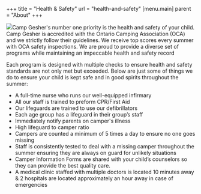 +++
title = "Health & Safety"
url = "health-and-safety"
[menu.main]
parent = "About"
+++

<img src="/images/IMG_3111-400x266.jpg" class="float-right ml-4 rounded">Camp Gesher's number one priority is the health and safety of your child. Camp Gesher is accredited with the Ontario Camping Association (OCA) and we strictly follow their guidelines. We receive top scores every summer with OCA safety inspections. We are proud to provide a diverse set of programs while maintaining an impeccable health and safety record

Each program is designed with multiple checks to ensure health and safety standards are not only met but exceeded. Below are just some of things we do to ensure your child is kept safe and in good spirits throughout the summer:

- A full-time nurse who runs our well-equipped infirmary
- All our staff is trained to preform CPR/First Aid
- Our lifeguards are trained to use our defibrillators
- Each age group has a lifeguard in their group’s staff
- Immediately notify parents on camper's illness
- High lifeguard to camper ratio
- Campers are counted a minimum of 5 times a day to ensure no one goes missing
- Staff is consistently tested to deal with a missing camper throughout the summer ensuring they are always on guard for unlikely situations
- Camper Information Forms are shared with your child’s counselors so they can provide the best quality care.
- A medical clinic staffed with multiple doctors is located 10 minutes away & 2 hospitals are located approximately an hour away in case of emergencies
